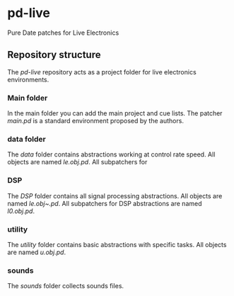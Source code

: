 # pd-live

Pure Date patches for Live Electronics

## Repository structure

 The *pd-live* repository acts as a project folder for live electronics environments.

### Main folder

In the main folder you can add the main project and cue lists.
The patcher *main.pd* is a standard environment proposed by the authors.

### data folder

The *data* folder contains abstractions working at control rate speed.
All objects are named *le.obj.pd*.
All subpatchers for

### DSP

The *DSP* folder contains all signal processing abstractions.
All objects are named *le.obj~.pd*.
All subpatchers for DSP abstractions are named *l0.obj.pd*.

### utility

The *utility* folder contains basic abstractions with specific tasks.
All objects are named *u.obj.pd*.

### sounds

The *sounds* folder collects sounds files.
